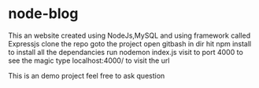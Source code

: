 # node-blog
This an website created using NodeJs,MySQL and using framework called Expressjs
clone the repo
goto the project
open gitbash in dir
hit npm install  to install all the dependancies
run nodemon index.js
visit to port 4000 to see the magic
type localhost:4000/ to visit the url

This is an demo project feel free to ask question
